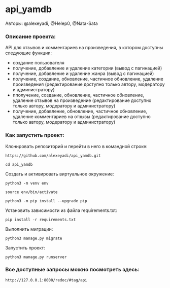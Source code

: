 # api_yamdb
Авторы: @alexeyadi, @Helep0, @Nata-Sata

### Описание проекта:

API для отзывов и комментариев на произведения, в котором доступны следующие функции:
* создание пользователя
* получение, добавление и удаление категории (вывод с пагинацией)
* получение, добавление и удаление жанра (вывод с пагинацией)
* получение, создание, обновление, частичное обновление, удаление произведения (редактирование доступно только автору, модератору и администратору)
* пполучение, создание, обновление, частичное обновление, удаление отзывов на произведение (редактирование доступно только автору, модератору и администратору)
* получение, добавление, обновление, частичное обновление, удаление комментариев на отзывы (редактирование доступно только автору, модератору и администратору)


### Как запустить проект:

Клонировать репозиторий и перейти в него в командной строке:

```
https://github.com/alexeyadi/api_yamdb.git
```

```
cd api_yamdb
```

Cоздать и активировать виртуальное окружение:

```
python3 -m venv env
```

```
source env/bin/activate
```

```
python3 -m pip install --upgrade pip
```

Установить зависимости из файла requirements.txt:

```
pip install -r requirements.txt
```

Выполнить миграции:

```
python3 manage.py migrate
```

Запустить проект:

```
python3 manage.py runserver
```

### Все доступные запросы можно посмотреть здесь:

```
http://127.0.0.1:8000/redoc/#tag/api
```
